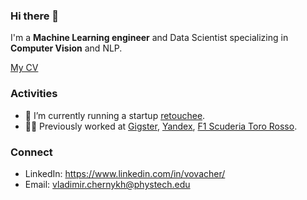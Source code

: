 ### Hi there 👋

I'm a **Machine Learning engineer** and Data Scientist specializing in **Computer Vision** and NLP.

[My CV](https://github.com/vladimir-chernykh/vladimir-chernykh/blob/master/ChernykhCV.pdf)

### Activities

- 🔭 I’m currently running a startup [retouchee](https://retouchee.com).
- 👨‍💻 Previously worked at [Gigster](https://gigster.com), [Yandex](https://yandex.com/company/), [F1 Scuderia Toro Rosso](https://www.scuderiaalphatauri.com/en/).

### Connect

- LinkedIn: https://www.linkedin.com/in/vovacher/
- Email: vladimir.chernykh@phystech.edu
